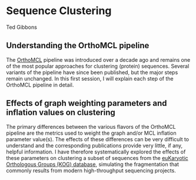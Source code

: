 Sequence Clustering
===================
Ted Gibbons

Understanding the OrthoMCL pipeline
-----------------------------------
The [OrthoMCL](http://orthomcl.org/orthomcl/) pipeline was introduced over a
decade ago and remains one of the most popular approaches for clustering
(protein) sequences.  Several variants of the pipeline have since been
published, but the major steps remain unchanged.  In this first session, I will
explain each step of the OrthoMCL pipeline in detail.

Effects of graph weighting parameters and inflation values on clustering
------------------------------------------------------------------------
The primary differences between the various flavors of the OrthoMCL pipeline
are the metrics used to weight the graph and/or MCL inflation parameter
value(s).  The effects of these differences can be very difficult to understand
and the corresponding publications provide very little, if any, helpful
information.  I have therefore systematically explored the effects of these
parameters on clustering a subset of sequences from the [euKaryotic Orthologous
Groups (KOG) database](http://www.ncbi.nlm.nih.gov/COG/), simulating the
fragmentation that commonly results from modern high-throughput sequencing
projects.
